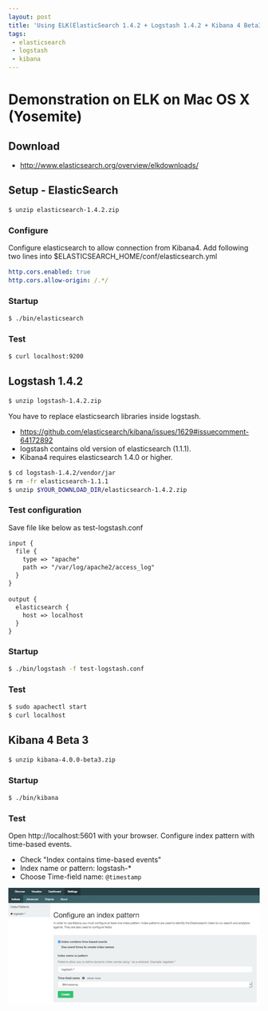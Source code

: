 ```yaml
---
layout: post
title: 'Using ELK(ElasticSearch 1.4.2 + Logstash 1.4.2 + Kibana 4 Beta3)'
tags:
 - elasticsearch
 - logstash
 - kibana
---
```


# Demonstration on ELK on Mac OS X (Yosemite)

## Download

* http://www.elasticsearch.org/overview/elkdownloads/

## Setup - ElasticSearch

```bash
$ unzip elasticsearch-1.4.2.zip
```

### Configure

Configure elasticsearch to allow connection from Kibana4. Add following two lines into $ELASTICSEARCH_HOME/conf/elasticsearch.yml 

```yaml
http.cors.enabled: true
http.cors.allow-origin: /.*/
```

### Startup

```bash
$ ./bin/elasticsearch
```

### Test

```bash
$ curl localhost:9200
```

## Logstash 1.4.2

```bash
$ unzip logstash-1.4.2.zip
```

You have to replace elasticsearch libraries inside logstash. 

* https://github.com/elasticsearch/kibana/issues/1629#issuecomment-64172892
* logstash contains old version of elasticsearch (1.1.1).
* Kibana4 requires elasticsearch 1.4.0 or higher.

```bash
$ cd logstash-1.4.2/vendor/jar
$ rm -fr elasticsearch-1.1.1
$ unzip $YOUR_DOWNLOAD_DIR/elasticsearch-1.4.2.zip
```

### Test configuration

Save file like below as test-logstash.conf

```
input {
  file {
    type => "apache"
    path => "/var/log/apache2/access_log"
  }
}

output {
  elasticsearch {
    host => localhost
  }
}
```

### Startup

```bash
$ ./bin/logstash -f test-logstash.conf
```

### Test

```bash
$ sudo apachectl start
$ curl localhost
```

## Kibana 4 Beta 3

```bash
$ unzip kibana-4.0.0-beta3.zip
```

### Startup

```bash
$ ./bin/kibana
```

### Test

Open http://localhost:5601 with your browser.
Configure index pattern with time-based events.

* Check "Index contains time-based events"
* Index name or pattern: logstash-*
* Choose Time-field name: `@timestamp`

![Kibana4.png](/images/2014-12-24-kibana.jpg)